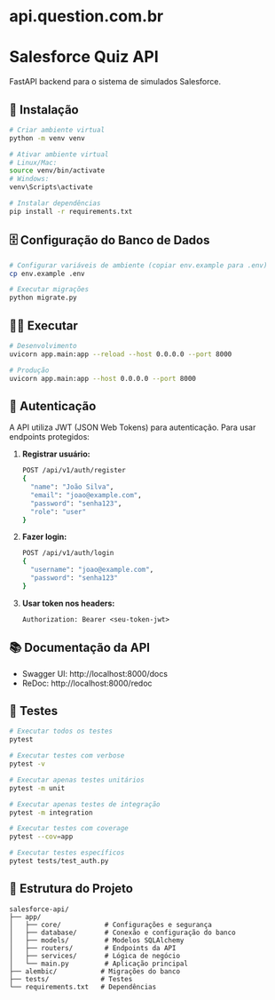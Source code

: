 # api.question.com.br

# Salesforce Quiz API

FastAPI backend para o sistema de simulados Salesforce.

## 🚀 Instalação

```bash
# Criar ambiente virtual
python -m venv venv

# Ativar ambiente virtual
# Linux/Mac:
source venv/bin/activate
# Windows:
venv\Scripts\activate

# Instalar dependências
pip install -r requirements.txt
```

## 🗄️ Configuração do Banco de Dados

```bash
# Configurar variáveis de ambiente (copiar env.example para .env)
cp env.example .env

# Executar migrações
python migrate.py
```

## 🏃‍♂️ Executar

```bash
# Desenvolvimento
uvicorn app.main:app --reload --host 0.0.0.0 --port 8000

# Produção
uvicorn app.main:app --host 0.0.0.0 --port 8000
```

## 🔐 Autenticação

A API utiliza JWT (JSON Web Tokens) para autenticação. Para usar endpoints protegidos:

1. **Registrar usuário:**
   ```bash
   POST /api/v1/auth/register
   {
     "name": "João Silva",
     "email": "joao@example.com",
     "password": "senha123",
     "role": "user"
   }
   ```

2. **Fazer login:**
   ```bash
   POST /api/v1/auth/login
   {
     "username": "joao@example.com",
     "password": "senha123"
   }
   ```

3. **Usar token nos headers:**
   ```
   Authorization: Bearer <seu-token-jwt>
   ```

## 📚 Documentação da API

- Swagger UI: http://localhost:8000/docs
- ReDoc: http://localhost:8000/redoc

## 🧪 Testes

```bash
# Executar todos os testes
pytest

# Executar testes com verbose
pytest -v

# Executar apenas testes unitários
pytest -m unit

# Executar apenas testes de integração
pytest -m integration

# Executar testes com coverage
pytest --cov=app

# Executar testes específicos
pytest tests/test_auth.py
```

## 📁 Estrutura do Projeto

```
salesforce-api/
├── app/
│   ├── core/           # Configurações e segurança
│   ├── database/       # Conexão e configuração do banco
│   ├── models/         # Modelos SQLAlchemy
│   ├── routers/        # Endpoints da API
│   ├── services/       # Lógica de negócio
│   └── main.py         # Aplicação principal
├── alembic/           # Migrações do banco
├── tests/             # Testes
└── requirements.txt   # Dependências
```
